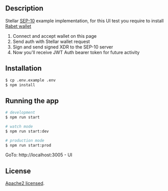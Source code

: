 ## Description

Stellar [SEP-10](https://github.com/stellar/stellar-protocol/blob/master/ecosystem/sep-0010.md) example implementation, for this UI test you require to install [Rabet wallet](https://rabet.io/download)

1. Connect and accept wallet on this page
2. Send auth with Stellar wallet request
3. Sign and send signed XDR to the SEP-10 server
4. Now you'll receive JWT Auth bearer token for future activity

## Installation

```bash
$ cp .env.example .env
$ npm install
```

## Running the app

```bash
# development
$ npm run start

# watch mode
$ npm run start:dev

# production mode
$ npm run start:prod
```

GoTo: http://localhost:3005 - UI

## License

[Apache2 licensed](LICENSE).
